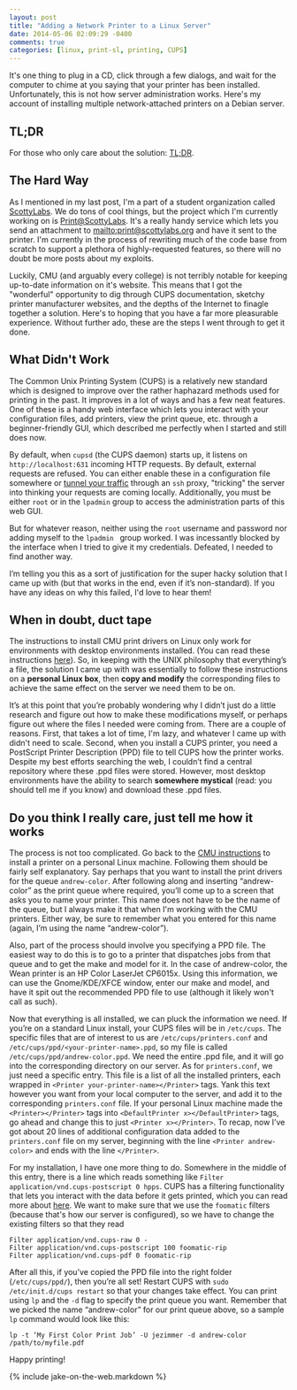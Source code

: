 ```yaml
---
layout: post
title: "Adding a Network Printer to a Linux Server"
date: 2014-05-06 02:09:29 -0400
comments: true
categories: [linux, print-sl, printing, CUPS]
---
```


It's one thing to plug in a CD, click through a few dialogs, and wait for the computer to chime at you saying that your printer has been installed. Unfortunately, this is not how server administration works. Here's my account of installing multiple network-attached printers on a Debian server.

<!-- more --> 

## TL;DR
For those who only care about the solution: <a href="#tldr">TL;DR</a>.

## The Hard Way
As I mentioned in my last post, I'm a part of a student organization called [ScottyLabs](//www.scottylabs.org). We do tons of cool things, but the project which I'm currently working on is [Print@ScottyLabs](//print.scottylabs.org). It's a really handy service which lets you send an attachment to <mailto:print@scottylabs.org> and have it sent to the printer. I'm currently in the process of rewriting much of the code base from scratch to support a plethora of highly-requested features, so there will no doubt be more posts about my exploits. 

Luckily, CMU (and arguably every college) is not terribly notable for keeping up-to-date information on it's website. This means that I got the "wonderful" opportunity to dig through CUPS documentation, sketchy printer manufacturer websites, and the depths of the Internet to finagle together a solution. Here's to hoping that you have a far more pleasurable experience. Without further ado, these are the steps I went through to get it done.

## What Didn't Work
The Common Unix Printing System (CUPS) is a relatively new standard which is designed to improve over the rather haphazard methods used for printing in the past. It improves in a lot of ways and has a few neat features. One of these is a handy web interface which lets you interact with your configuration files, add printers, view the print queue, etc. through a beginner-friendly GUI, which described me perfectly when I started and still does now. 

By default, when `cupsd` (the CUPS daemon) starts up, it listens on `http://localhost:631` incoming HTTP requests. By default, external requests are refused. You can either enable these in a configuration file somewhere or [tunnel your traffic](http://ubuntuguide.org/wiki/Using_SSH_to_Port_Forward) through an `ssh` proxy, "tricking" the server into thinking your requests are coming locally. Additionally, you must be either `root` or in the `lpadmin` group to access the administration parts of this web GUI.

But for whatever reason, neither using the `root` username and password nor adding myself to the `lpadmin ` group worked. I was incessantly blocked by the interface when I tried to give it my credentials. Defeated, I needed to find another way. 

I’m telling you this as a sort of justification for the super hacky solution that I came up with (but that works in the end, even if it’s non-standard). If you have any ideas on why this failed, I'd love to hear them!

## When in doubt, duct tape
The instructions to install CMU print drivers on Linux only work for environments with desktop environments installed. (You can read these instructions [here](http://www.cmu.edu/computing/clusters/printing/how-to/linux/pers-cluster.html)). So, in keeping with the UNIX philosophy that everything’s a file, the solution I came up with was essentially to follow these instructions on a __personal Linux box__, then __copy and modify__ the corresponding files to achieve the same effect on the server we need them to be on.

It’s at this point that you’re probably wondering why I didn’t just do a little research and figure out how to make these modifications myself, or perhaps figure out where the files I needed were coming from. There are a couple of reasons. First, that takes a lot of time, I'm lazy, and whatever I came up with didn't need to scale. Second, when you install a CUPS printer, you need a PostScript Printer Description (PPD) file to tell CUPS how the printer works. Despite my best efforts searching the web, I couldn’t find a central repository where these .ppd files were stored. However, most desktop environments have the ability to search __somewhere mystical__ (read: you should tell me if you know) and download these .ppd files. 

<a name="tldr"></a>
## Do you think I really care, just tell me how it works 
The process is not too complicated. Go back to the [CMU instructions](http://www.cmu.edu/computing/clusters/printing/how-to/linux/pers-cluster.html) to install a printer on a personal Linux machine. Following them should be fairly self explanatory. Say perhaps that you want to install the print drivers for the queue `andrew-color`. After following along and inserting “andrew-color” as the print queue where required, you’ll come up to a screen that asks you to name your printer. This name does not have to be the name of the queue, but I always make it that when I'm working with the CMU printers. Either way, be sure to remember what you entered for this name (again, I’m using the name “andrew-color”). 

Also, part of the process should involve you specifying a PPD file. The easiest way to do this is to go to a printer that dispatches jobs from that queue and to get the make and model for it. In the case of andrew-color, the Wean printer is an HP Color LaserJet CP6015x. Using this information, we can use the Gnome/KDE/XFCE window, enter our make and model, and have it spit out the recommended PPD file to use (although it likely won't call as such).

Now that everything is all installed, we can pluck the information we need. If you’re on a standard Linux install, your CUPS files will be in `/etc/cups`. The specific files that are of interest to us are `/etc/cups/printers.conf` and `/etc/cups/ppd/<your-printer-name>.ppd`, so my file is called `/etc/cups/ppd/andrew-color.ppd`. We need the entire .ppd file, and it will go into the corresponding directory on our server. As for `printers.conf`, we just need a specific entry. This file is a list of all the installed printers, each wrapped in `<Printer your-printer-name></Printer>` tags. Yank this text however you want from your local computer to the server, and add it to the corresponding `printers.conf` file. If your personal Linux machine made the `<Printer></Printer>` tags into `<DefaultPrinter x></DefaultPrinter>` tags, go ahead and change this to just `<Printer x></Printer>`. To recap, now I’ve got about 20 lines of additional configuration data added to the `printers.conf` file on my server, beginning with the line `<Printer andrew-color>` and ends with the line `</Printer>`.

For my installation, I have one more thing to do. Somewhere in the middle of this entry, there is a line which reads something like `Filter application/vnd.cups-postscript 0 hpps`. CUPS has a filtering functionality that lets you interact with the data before it gets printed, which you can read more about [here](http://en.wikipedia.org/wiki/CUPS#Filtering_process). We want to make sure that we use the `foomatic` filters (because that's how our server is configured), so we have to change the existing filters so that they read
~~~
Filter application/vnd.cups-raw 0 -
Filter application/vnd.cups-postscript 100 foomatic-rip
Filter application/vnd.cups-pdf 0 foomatic-rip
~~~
After all this, if you’ve copied the PPD file into the right folder (`/etc/cups/ppd/`), then you’re all set! Restart CUPS with `sudo /etc/init.d/cups restart` so that your changes take effect. You can print using `lp` and the `-d` flag to specify the print queue you want. Remember that we picked the name “andrew-color” for our print queue above, so a sample `lp` command would look like this:

`lp -t ‘My First Color Print Job’ -U jezimmer -d andrew-color /path/to/myfile.pdf`

Happy printing!

{% include jake-on-the-web.markdown %}


